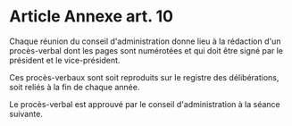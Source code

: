 # Article Annexe art. 10

Chaque réunion du conseil d'administration donne lieu à la rédaction d'un procès-verbal dont les pages sont numérotées et qui doit être signé par le président et le vice-président.

Ces procès-verbaux sont soit reproduits sur le registre des délibérations, soit reliés à la fin de chaque année.

Le procès-verbal est approuvé par le conseil d'administration à la séance suivante.
